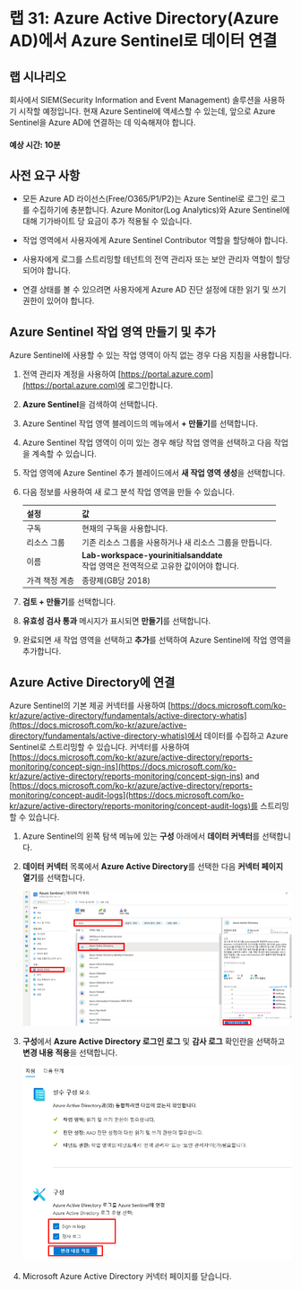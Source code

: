 ﻿---
lab:
    title: '31 - Azure Active Directory(Azure AD)에서 Azure Sentinel로 데이터 연결'
    learning path: '04'
    module: '모듈 04 - Azure Active Directory 모니터링 및 유지 관리'
---

# 랩 31: Azure Active Directory(Azure AD)에서 Azure Sentinel로 데이터 연결

## 랩 시나리오

회사에서 SIEM(Security Information and Event Management) 솔루션을 사용하기 시작할 예정입니다. 현재 Azure Sentinel에 액세스할 수 있는데, 앞으로 Azure Sentinel을 Azure AD에 연결하는 데 익숙해져야 합니다.

#### 예상 시간: 10분

## 사전 요구 사항

- 모든 Azure AD 라이선스(Free/O365/P1/P2)는 Azure Sentinel로 로그인 로그를 수집하기에 충분합니다. Azure Monitor(Log Analytics)와 Azure Sentinel에 대해 기가바이트 당 요금이 추가 적용될 수 있습니다.

- 작업 영역에서 사용자에게 Azure Sentinel Contributor 역할을 할당해야 합니다.

- 사용자에게 로그를 스트리밍할 테넌트의 전역 관리자 또는 보안 관리자 역할이 할당되어야 합니다.

- 연결 상태를 볼 수 있으려면 사용자에게 Azure AD 진단 설정에 대한 읽기 및 쓰기 권한이 있어야 합니다.

## Azure Sentinel 작업 영역 만들기 및 추가

Azure Sentinel에 사용할 수 있는 작업 영역이 아직 없는 경우 다음 지침을 사용합니다.

1. 전역 관리자 계정을 사용하여 [https://portal.azure.com](https://portal.azure.com)에 로그인합니다.

2. **Azure Sentinel**을 검색하여 선택합니다.

3. Azure Sentinel 작업 영역 블레이드의 메뉴에서 **+ 만들기**를 선택합니다.

4. Azure Sentinel 작업 영역이 이미 있는 경우 해당 작업 영역을 선택하고 다음 작업을 계속할 수 있습니다.

5. 작업 영역에 Azure Sentinel 추가 블레이드에서 **새 작업 영역 생성**을 선택합니다.

6. 다음 정보를 사용하여 새 로그 분석 작업 영역을 만들 수 있습니다.

    | 설정| 값|
    | :--- | :--- |
    | 구독| 현재의 구독을 사용합니다.|
    | 리소스 그룹| 기존 리소스 그룹을 사용하거나 새 리소스 그룹을 만듭니다.|
    | 이름| **Lab-workspace-yourinitialsanddate**</br>작업 영역은 전역적으로 고유한 값이어야 합니다.|
    | 가격 책정 계층| 종량제(GB당 2018) |

7. **검토 + 만들기**를 선택합니다.
8. **유효성 검사 통과** 메시지가 표시되면 **만들기**를 선택합니다.

9. 완료되면 새 작업 영역을 선택하고 **추가**를 선택하여 Azure Sentinel에 작업 영역을 추가합니다.

## Azure Active Directory에 연결

Azure Sentinel의 기본 제공 커넥터를 사용하여 [https://docs.microsoft.com/ko-kr/azure/active-directory/fundamentals/active-directory-whatis](https://docs.microsoft.com/ko-kr/azure/active-directory/fundamentals/active-directory-whatis)에서 데이터를 수집하고 Azure Sentinel로 스트리밍할 수 있습니다. 커넥터를 사용하여 [https://docs.microsoft.com/ko-kr/azure/active-directory/reports-monitoring/concept-sign-ins](https://docs.microsoft.com/ko-kr/azure/active-directory/reports-monitoring/concept-sign-ins) and [https://docs.microsoft.com/ko-kr/azure/active-directory/reports-monitoring/concept-audit-logs](https://docs.microsoft.com/ko-kr/azure/active-directory/reports-monitoring/concept-audit-logs)를 스트리밍할 수 있습니다.

1. Azure Sentinel의 왼쪽 탐색 메뉴에 있는 **구성** 아래에서 **데이터 커넥터**를 선택합니다.

1. **데이터 커넥터** 목록에서 **Azure Active Directory**를 선택한 다음 **커넥터 페이지 열기**를 선택합니다.

    ![Azure Active Directory 커넥터 및 커넥터 열기 페이지가 강조 표시된 데이터 연결선 블레이드를 표시하는 화면 이미지](./media/lp4-mod4-sentinel-add-aad-connector.png)

1. **구성**에서 **Azure Active Directory 로그인 로그** 및 **감사 로그** 확인란을 선택하고 **변경 내용 적용**을 선택합니다.

    ![Azure Sentinel 선택이 강조 표시된 Azure Active Directory 로그를 표시하는 화면 이미지](./media/lp4-mod4-sentinel-config-aad-connector.png)

1. Microsoft Azure Active Directory 커넥터 페이지를 닫습니다.

